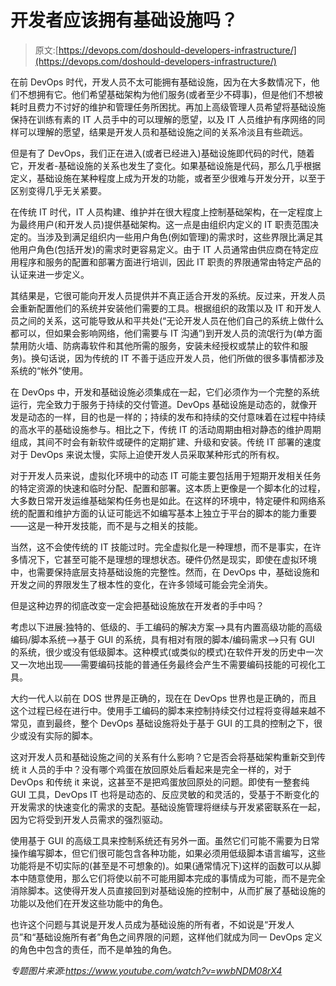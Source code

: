 # 开发者应该拥有基础设施吗？

> 原文:[https://devops.com/doshould-developers-infrastructure/](https://devops.com/doshould-developers-infrastructure/)

在前 DevOps 时代，开发人员不太可能拥有基础设施，因为在大多数情况下，他们不想拥有它。他们希望基础架构为他们服务(或者至少不碍事)，但是他们不想被耗时且费力不讨好的维护和管理任务所困扰。再加上高级管理人员希望将基础设施保持在训练有素的 IT 人员手中的可以理解的愿望，以及 IT 人员维护有序网络的同样可以理解的愿望，结果是开发人员和基础设施之间的关系冷淡且有些疏远。

但是有了 DevOps，我们正在进入(或者已经进入)基础设施即代码的时代，随着它，开发者-基础设施的关系也发生了变化。如果基础设施是代码，那么几乎根据定义，基础设施在某种程度上成为开发的功能，或者至少很难与开发分开，以至于区别变得几乎无关紧要。

在传统 IT 时代，IT 人员构建、维护并在很大程度上控制基础架构，在一定程度上为最终用户(和开发人员)提供基础架构。这一点是由组织内定义的 IT 职责范围决定的。当涉及到满足组织内一些用户角色(例如管理)的需求时，这些界限比满足其他用户角色(包括开发)的需求时更容易定义。由于 IT 人员通常由供应商在特定应用程序和服务的配置和部署方面进行培训，因此 IT 职责的界限通常由特定产品的认证来进一步定义。

其结果是，它很可能向开发人员提供并不真正适合开发的系统。反过来，开发人员会重新配置他们的系统并安装他们需要的工具。根据组织的政策以及 IT 和开发人员之间的关系，这可能导致从和平共处(“无论开发人员在他们自己的系统上做什么都可以，但如果会影响网络，他们需要与 IT 沟通”)到开发人员的流氓行为(单方面禁用防火墙、防病毒软件和其他所需的服务，安装未经授权或禁止的软件和服务)。换句话说，因为传统的 IT 不善于适应开发人员，他们所做的很多事情都涉及系统的“帐外”使用。

在 DevOps 中，开发和基础设施必须集成在一起，它们必须作为一个完整的系统运行，完全致力于服务于持续的交付管道。DevOps 基础设施是动态的，就像开发是动态的一样，目的也是一样的；持续的发布和持续的交付意味着在过程中持续的高水平的基础设施参与。相比之下，传统 IT 的活动周期由相对静态的维护周期组成，其间不时会有新软件或硬件的定期扩建、升级和安装。传统 IT 部署的速度对于 DevOps 来说太慢，实际上迫使开发人员采取某种形式的所有权。

对于开发人员来说，虚拟化环境中的动态 IT 可能主要包括用于短期开发相关任务的特定资源的快速和临时分配、配置和部署。这本质上更像是一个脚本化的过程，大多数日常开发运维基础架构任务也是如此。在这样的环境中，特定硬件和网络系统的配置和维护方面的认证可能远不如编写基本上独立于平台的脚本的能力重要——这是一种开发技能，而不是与之相关的技能。

当然，这不会使传统的 IT 技能过时。完全虚拟化是一种理想，而不是事实，在许多情况下，它甚至可能不是理想的理想状态。硬件仍然是现实，即使在虚拟环境中，也需要保持底层支持基础设施的完整性。然而，在 DevOps 中，基础设施和开发之间的界限发生了根本性的变化，在许多领域可能会完全消失。

但是这种边界的彻底改变一定会把基础设施放在开发者的手中吗？

考虑以下进展:独特的、低级的、手工编码的解决方案–>具有内置高级功能的高级编码/脚本系统–>基于 GUI 的系统，具有相对有限的脚本/编码需求–>只有 GUI 的系统，很少或没有低级脚本。这种模式(或类似的模式)在软件开发的历史中一次又一次地出现——需要编码技能的普通任务最终会产生不需要编码技能的可视化工具。

大约一代人以前在 DOS 世界是正确的，现在在 DevOps 世界也是正确的，而且这个过程已经在进行中。使用手工编码的脚本来控制持续交付过程将变得越来越不常见，直到最终，整个 DevOps 基础设施将处于基于 GUI 的工具的控制之下，很少或没有实际的脚本。

这对开发人员和基础设施之间的关系有什么影响？它是否会将基础架构重新交到传统 it 人员的手中？没有哪个鸡蛋在放回原处后看起来是完全一样的，对于 DevOps 和传统 it 来说，这甚至不是把鸡蛋放回原处的问题。即使有一整套纯 GUI 工具，DevOps IT 也将是动态的、反应灵敏的和灵活的，受基于不断变化的开发需求的快速变化的需求的支配。基础设施管理将继续与开发紧密联系在一起，因为它将受到开发人员需求的强烈驱动。

使用基于 GUI 的高级工具来控制系统还有另外一面。虽然它们可能不需要为日常操作编写脚本，但它们很可能包含各种功能，如果必须用低级脚本语言编写，这些功能将是不切实际的(甚至是不可想象的)。如果(通常情况下)这样的函数可以从脚本中随意使用，那么它们将使以前不可能用脚本完成的事情成为可能，而不是完全消除脚本。这使得开发人员直接回到对基础设施的控制中，从而扩展了基础设施的功能以及他们在开发这些功能中的角色。

也许这个问题与其说是开发人员成为基础设施的所有者，不如说是“开发人员”和“基础设施所有者”角色之间界限的问题，这样他们就成为同一 DevOps 定义的角色中包含的责任，而不是单独的角色。

*专题图片来源:https://www.youtube.com/watch?v=wwbNDM08rX4*